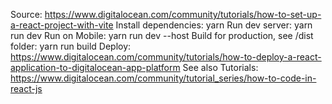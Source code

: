 Source:
    https://www.digitalocean.com/community/tutorials/how-to-set-up-a-react-project-with-vite
Install dependencies:
    yarn
Run dev server:
    yarn run dev
Run on Mobile:
    yarn run dev --host
Build for production, see /dist folder:
    yarn run build
Deploy:
    https://www.digitalocean.com/community/tutorials/how-to-deploy-a-react-application-to-digitalocean-app-platform
See also Tutorials:
    https://www.digitalocean.com/community/tutorial_series/how-to-code-in-react-js
